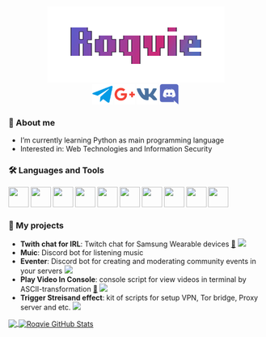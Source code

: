 <div id="header" align="center">
  <img src="https://raw.githubusercontent.com/Roqvie/Roqvie/main/username.gif" width="350"/>
  <div align="center">
    <a href="https://t.me/ROQVIE"><img src="https://raw.githubusercontent.com/Roqvie/Roqvie/main/telegram-logo.png" width="40" height="40" alt="Telegram"/></a>
    <a href="mailto:work@roqvie.xyz"><img src="https://raw.githubusercontent.com/Roqvie/Roqvie/main/google-plus.png" width="40" height="40" alt="Telegram"/></a>
    <a href="https://vk.com/roqvie"><img src="https://raw.githubusercontent.com/Roqvie/Roqvie/main/vk.png" width="40" height="40" alt="VK"/></a>
    <a href="https://discordapp.com/users/394432825568395264/"><img src="https://raw.githubusercontent.com/Roqvie/Roqvie/main/discord.png" width="40" height="40" alt="Discord"/></a>
  </div>
</div>

### 📄 About me
- I’m currently learning Python as main programming language
- Interested in: Web Technologies and Information Security

### 🛠️ Languages and Tools
<div>
  <img src="https://cdn.jsdelivr.net/gh/devicons/devicon/icons/python/python-original.svg" width="40" height="40"/>
  <img src="https://cdn.jsdelivr.net/gh/devicons/devicon/icons/django/django-plain.svg" width="40" height="40"/>
  <img src="https://cdn.jsdelivr.net/gh/devicons/devicon/icons/linux/linux-original.svg" width="40" height="40"/>
  <img src="https://cdn.jsdelivr.net/gh/devicons/devicon/icons/nginx/nginx-original.svg" width="40" height="40"/>
  <img src="https://cdn.jsdelivr.net/gh/devicons/devicon/icons/git/git-original.svg" width="40" height="40"/>
  <img src="https://cdn.jsdelivr.net/gh/devicons/devicon/icons/html5/html5-original.svg" width="40" height="40"/>
  <img src="https://cdn.jsdelivr.net/gh/devicons/devicon/icons/css3/css3-original.svg" width="40" height="40"/>
  <img src="https://cdn.jsdelivr.net/gh/devicons/devicon/icons/javascript/javascript-original.svg" width="40" height="40"/>
  <img src="https://cdn.jsdelivr.net/gh/devicons/devicon/icons/vuejs/vuejs-original.svg" width="40" height="40"/>
  <img src="https://cdn.jsdelivr.net/gh/devicons/devicon/icons/bootstrap/bootstrap-original.svg" width="40" height="40"/>   
</div>


### 🚧 My projects
- **Twith chat for IRL**: Twitch chat for Samsung Wearable devices [📎](https://github.com/Roqvie/Twitch-Chat-for-IRL) <img src="https://img.shields.io/github/commit-activity/y/Roqvie/Twitch-Chat-for-IRL?style=flat-square" />
- **Muic**: Discord bot for listening music
- **Eventer**: Discord bot for creating and moderating community events in your servers <img src="https://img.shields.io/github/commit-activity/y/Roqvie/Eventer?style=flat-square" />
- **Play Video In Console**: console script for view videos in terminal by ASCII-transformation [📎](https://github.com/Roqvie/Play-Video-In-Console) <img src="https://img.shields.io/github/commit-activity/y/Roqvie/Play-Video-In-Console?style=flat-square" />
- **Trigger Streisand effect**: kit of scripts for setup VPN, Tor bridge, Proxy server and etc.  <img src="https://img.shields.io/github/commit-activity/y/Roqvie/trigger-streisand-effect?style=flat-square" />


<a href="https://github.com/Roqvie/Roqvie">
  <img align="center" src="https://github-readme-stats.vercel.app/api/top-langs/?username=Roqvie&hide=css,javascript&title_color=ffffff&text_color=c9cacc&icon_color=2bbc8a&bg_color=1d1f21&langs_count=3" />
</a>
<a href="https://github.com/Roqvie/Roqvie">
  <img align="center" src="https://github-readme-stats.vercel.app/api?username=Roqvie&show_icons=true&line_height=27&count_private=true&title_color=ffffff&text_color=c9cacc&icon_color=2bbc8a&bg_color=1d1f21" alt="Roqvie GitHub Stats" />
</a>
